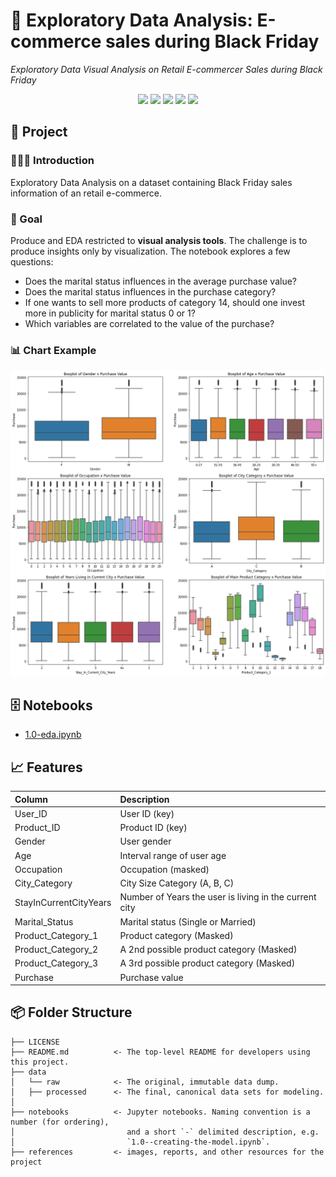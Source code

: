 # 🔬 Exploratory Data Analysis: E-commerce sales during Black Friday

*Exploratory Data Visual Analysis on Retail E-commercer Sales during Black Friday*

<div align="center">
<img src="https://img.shields.io/badge/python-3670A0?style=for-the-badge&logo=python&logoColor=ffdd54">
<img src="https://img.shields.io/badge/matplotlib-%230078b5.svg?style=for-the-badge&logo=matplotlib&logoColor=white">
<img src="https://img.shields.io/badge/pandas-%23150458.svg?style=for-the-badge&logo=pandas&logoColor=white">
<img src="https://img.shields.io/badge/numpy-%23013243.svg?style=for-the-badge&logo=numpy&logoColor=white">    
<img src="https://img.shields.io/badge/seaborn-add8e6?style=for-the-badge&logo=python&logoColor=333333">    
</div>

## 📖 Project

### 👨🏻‍🏫 Introduction

Exploratory Data Analysis on a dataset containing Black Friday sales information of an retail e-commerce.

### 🎯 Goal

Produce and EDA restricted to **visual analysis tools**. The challenge is to produce insights only by visualization. The notebook explores a few questions:

- Does the marital status influences in the average purchase value?
- Does the marital status influences in the purchase category?
- If one wants to sell more products of category 14, should one invest more in publicity for marital status 0 or 1?
- Which variables are correlated to the value of the purchase?

### 📊 Chart Example

![Chart Example](references/chart_example.png)

## 🗄 Notebooks

- [1.0-eda.ipynb](notebooks/1.0-eda.ipynb)

## 📈 Features

| Column                 | Description                                               |
|:-----------------------|:----------------------------------------------------------|
| User_ID                | User ID (key)                                             |
| Product_ID             | Product ID (key)                                          |
| Gender                 | User gender                                               |
| Age                    | Interval range of user age                                |
| Occupation             | Occupation (masked)                                       |
| City_Category          | City Size Category (A, B, C)                              |
| StayInCurrentCityYears | Number of Years the user is living in the current city    |
| Marital_Status         | Marital status (Single or Married)                        |
| Product_Category_1     | Product category (Masked)                                 |
| Product_Category_2     | A 2nd possible product category (Masked)                  |
| Product_Category_3     | A 3rd possible product category (Masked)                  |
| Purchase               | Purchase value                                            |

## 📦 Folder Structure

    ├── LICENSE
    ├── README.md          <- The top-level README for developers using this project.
    ├── data
    │   └── raw            <- The original, immutable data dump.
    │   ├── processed      <- The final, canonical data sets for modeling.
    │
    ├── notebooks          <- Jupyter notebooks. Naming convention is a number (for ordering),
    │                         and a short `-` delimited description, e.g.
    │                         `1.0--creating-the-model.ipynb`.
    ├── references         <- images, reports, and other resources for the project